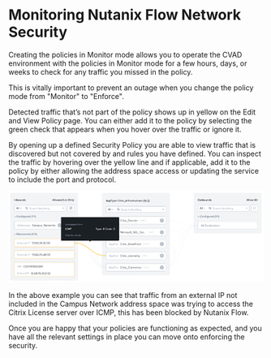 # Monitoring Nutanix Flow Network Security

Creating the policies in Monitor mode allows you to operate the CVAD environment with the policies in Monitor mode for a few hours, days, or weeks to check for any traffic you missed in the policy. 

This is vitally important to prevent an outage when you change the policy mode from "Monitor" to "Enforce".

Detected traffic that’s not part of the policy shows up in yellow on the Edit and View Policy page. You can either add it to the policy by selecting the green check that appears when you hover over the traffic or ignore it.

By opening up a defined Security Policy you are able to view traffic that is discovered but not covered by and rules you have defined.  You can inspect the traffic by hovering over the yellow line and if applicable, add it to the policy by either allowing the address space access or updating the service to include the port and protocol.

![Monitoring Network Blocks](../images/bp-2125-securing-citrix-virtual-apps-and-desktops-with-nutanix-flow_image40.png "Monitoring Network Blocks")

In the above example you can see that traffic from an external IP not included in the Campus Network address space was trying to access the Citrix License server over ICMP, this has been blocked by Nutanix Flow.

Once you are happy that your policies are functioning as expected, and you have all the relevant settings in place you can move onto enforcing the security.